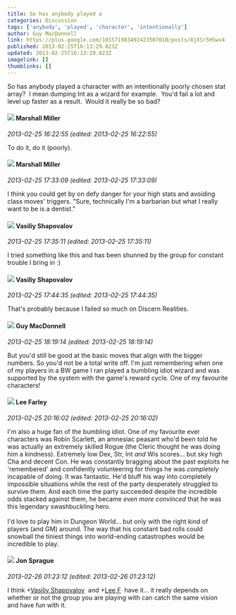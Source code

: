 ```yaml
---
title: So has anybody played a
categories: Discussion
tags: ['anybody', 'played', 'character', 'intentionally']
author: Guy MacDonnell
link: https://plus.google.com/101571983492423507010/posts/8jXSr5HSwv4
published: 2013-02-25T16:13:29.823Z
updated: 2013-02-25T16:13:29.823Z
imagelink: []
thumblinks: []
---
```


So has anybody played a character with an intentionally poorly chosen stat array?  I mean dumping Int as a wizard for example.  You&#39;d fail a lot and level up faster as a result.  Would it really be so bad?
<div id='comment z132zrb44pedjfbdi23bdzarrrygezk3w'>
  <h4><img src='{{site.baseurl}}//images/avatars/113927217394445366066_photo.jpg'> Marshall Miller</h4>
      <p><cite>2013-02-25 16:22:55 (edited: 2013-02-25 16:22:55)</cite></p>
        <p>To do it, do it (poorly).</p>
</div>
        

<div id='comment z132zrb44pedjfbdi23bdzarrrygezk3w'>
  <h4><img src='{{site.baseurl}}//images/avatars/113927217394445366066_photo.jpg'> Marshall Miller</h4>
      <p><cite>2013-02-25 17:33:09 (edited: 2013-02-25 17:33:09)</cite></p>
        <p>I think you could get by on defy danger for your high stats and avoiding class moves&#39; triggers. &quot;Sure, technically I&#39;m a barbarian but what I really want to be is a dentist.&quot; </p>
</div>
        

<div id='comment z132zrb44pedjfbdi23bdzarrrygezk3w'>
  <h4><img src='{{site.baseurl}}//images/avatars/105808699738403752805_photo.jpg'> Vasiliy Shapovalov</h4>
      <p><cite>2013-02-25 17:35:11 (edited: 2013-02-25 17:35:11)</cite></p>
        <p>I tried something like this and has been shunned by the group for constant trouble I bring in :)</p>
</div>
        

<div id='comment z132zrb44pedjfbdi23bdzarrrygezk3w'>
  <h4><img src='{{site.baseurl}}//images/avatars/105808699738403752805_photo.jpg'> Vasiliy Shapovalov</h4>
      <p><cite>2013-02-25 17:44:35 (edited: 2013-02-25 17:44:35)</cite></p>
        <p>That&#39;s probably because I failed so much on Discern Realities.</p>
</div>
        

<div id='comment z132zrb44pedjfbdi23bdzarrrygezk3w'>
  <h4><img src='{{site.baseurl}}//images/avatars/101571983492423507010_photo.jpg'> Guy MacDonnell</h4>
      <p><cite>2013-02-25 18:19:14 (edited: 2013-02-25 18:19:14)</cite></p>
        <p>But you&#39;d still be good at the basic moves that align with the bigger numbers. So you&#39;d not be a total write off.  I&#39;m just remembering when one of my players in a BW game I ran played a bumbling idiot wizard and was supported by the system with the game&#39;s reward cycle. One of my favourite characters!</p>
</div>
        

<div id='comment z132zrb44pedjfbdi23bdzarrrygezk3w'>
  <h4><img src='{{site.baseurl}}//images/avatars/113060917628828485176_photo.jpg'> Lee Farley</h4>
      <p><cite>2013-02-25 20:16:02 (edited: 2013-02-25 20:16:02)</cite></p>
        <p>I&#39;m also a huge fan of the bumbling idiot. One of my favourite ever characters was Robin Scarlett, an amnesiac peasant who&#39;d been told he was actually an extremely skilled Rogue (the Cleric thought he was doing him a kindness). Extremely low Dex, Str, Int <i>and</i> Wis scores... but sky high Cha and decent Con. He was constantly bragging about the past exploits he &#39;remembered&#39; and confidently volunteering for things he was <i>completely</i> incapable of doing. It was fantastic. He&#39;d bluff his way into completely impossible situations while the rest of the party desperately struggled to survive them. And each time the party succeeded despite the incredible odds stacked against them, he became <i>even more convinced</i> that he was this legendary swashbuckling hero.<br /><br />I&#39;d love to play him in Dungeon World... but only with the right kind of players (and GM) around. The way that his constant bad rolls could snowball the tiniest things into world-ending catastrophes would be incredible to play.</p>
</div>
        

<div id='comment z132zrb44pedjfbdi23bdzarrrygezk3w'>
  <h4><img src='{{site.baseurl}}//images/avatars/104198488607752317686_photo.jpg'> Jon Sprague</h4>
      <p><cite>2013-02-26 01:23:12 (edited: 2013-02-26 01:23:12)</cite></p>
        <p>I think <span class="proflinkWrapper"><span class="proflinkPrefix">+</span><a class="proflink" href="https://plus.google.com/105808699738403752805" oid="105808699738403752805">Vasiliy Shapovalov</a></span>  and <span class="proflinkWrapper"><span class="proflinkPrefix">+</span><a class="proflink" href="https://plus.google.com/113060917628828485176" oid="113060917628828485176">Lee F</a></span>  have it... it really depends on whether or not the group you are playing with can catch the same vision and have fun with it.</p>
</div>
        